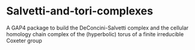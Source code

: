 # Salvetti-and-tori-complexes
A GAP4 package to build the DeConcini-Salvetti complex and the cellular homology chain complex of the (hyperbolic) torus of a finite irreducible Coxeter group
